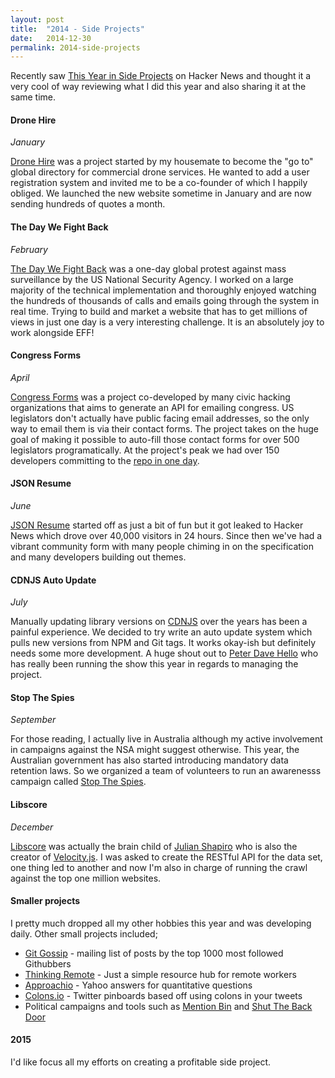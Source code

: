 ```yaml
---
layout: post
title:  "2014 - Side Projects"
date:   2014-12-30
permalink: 2014-side-projects
---
```


Recently saw [This Year in Side Projects](http://www.ianww.com/blog/2014/12/30/this-year-in-side-projects-2014/) on Hacker News and thought it a very cool of way reviewing what I did this year and also sharing it at the same time.

#### Drone Hire

_January_

[Drone Hire](https://dronehire.org) was a project started by my housemate to become the "go to" global directory for commercial drone services. He wanted to add a user registration system and invited me to be a co-founder of which I happily obliged. We launched the new website sometime in January and are now sending hundreds of quotes a month. 


#### The Day We Fight Back

_February_

[The Day We Fight Back](https://thedaywefightback.org) was a one-day global protest against mass surveillance by the US National Security Agency. I worked on a large majority of the technical implementation and thoroughly enjoyed watching the hundreds of thousands of calls and emails going through the system in real time. Trying to build and market a website that has to get millions of views in just one day is a very interesting challenge. It is an absolutely joy to work alongside EFF!

#### Congress Forms

_April_

[Congress Forms](https://github.com/EFForg/congress-forms) was a project co-developed by many civic hacking organizations that aims to generate an API for emailing congress. US legislators don't actually have public facing email addresses, so the only way to email them is via their contact forms. The project takes on the huge goal of making it possible to auto-fill those contact forms for over 500 legislators programatically. At the project's peak we had over 150 developers committing to the [repo in one day](http://sunlightfoundation.com/blog/2014/04/21/how-sunlight-eff-and-150-civic-hackers-reverse-engineered-congress-email-system-in-two-days/).

#### JSON Resume

_June_

[JSON Resume](https://jsonresume.org) started off as just a bit of fun but it got leaked to Hacker News which drove over 40,000 visitors in 24 hours. Since then we've had a vibrant community form with many people chiming in on the specification and many developers building out themes.

#### CDNJS Auto Update

_July_

Manually updating library versions on [CDNJS](https://cdnjscom) over the years has been a painful experience. We decided to try write an auto update system which pulls new versions from NPM and Git tags. It works okay-ish but definitely needs some more development. A huge shout out to [Peter Dave Hello](https://twitter.com/peterdavehello) who has really been running the show this year in regards to managing the project.

#### Stop The Spies

_September_

For those reading, I actually live in Australia although my active involvement in campaigns against the NSA might suggest otherwise. This year, the Australian government has also started introducing mandatory data retention laws. So we organized a team of volunteers to run an awarenesss campaign called [Stop The Spies](https://stopthespies).

#### Libscore

_December_

[Libscore](http://libscore.com) was actually the brain child of [Julian Shapiro](http://julian.com) who is also the creator of [Velocity.js](http://julian.com/research/velocity/). I was asked to create the RESTful API for the data set, one thing led to another and now I'm also in charge of running the crawl against the top one million websites. 

#### Smaller projects

I pretty much dropped all my other hobbies this year and was developing daily. Other small projects included;

- [Git Gossip](https://gitgossip) - mailing list of posts by the top 1000 most followed Githubbers
- [Thinking Remote](http://thinkingremote.com) - Just a simple resource hub for remote workers
- [Approachio](https://approachio.com/) - Yahoo answers for quantitative questions
- [Colons.io](https://colons.io) - Twitter pinboards based off using colons in your tweets
- Political campaigns and tools such as [Mention Bin](https://mentionbin.com) and [Shut The Back Door](https://shutthebackdoor.net/)

#### 2015

I'd like focus all my efforts on creating a profitable side project.

